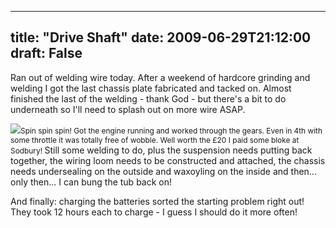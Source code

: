 
---
title: "Drive Shaft"
date: 2009-06-29T21:12:00
draft: False
---

Ran out of welding wire today.  After a weekend of hardcore grinding and welding I got the last chassis plate fabricated and tacked on.  Almost finished the last of the welding - thank God - but there's a bit to do underneath so I'll need to splash out on more wire ASAP.

<a href="http://danandtheduke.co.uk/uploaded_images/IMG_0746-700986.jpg"><img src="http://danandtheduke.co.uk/uploaded_images/IMG_0746-700983.jpg"/></a><span style="font-size:85%;">Spin spin spin!  Got the engine running and worked through the gears.  Even in 4th with some throttle it was totally free of wobble.  Well worth the £20 I paid some bloke at Sodbury!
</span>
Still some welding to do, plus the suspension needs putting back together, the wiring loom needs to be constructed and attached, the chassis needs undersealing on the outside and waxoyling on the inside and then... only then... I can bung the tub back on!

And finally:  charging the batteries sorted the starting problem right out!  They took 12 hours each to charge - I guess I should do it more often!